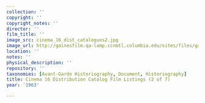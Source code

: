 ```yaml
---
collection: ''
copyright: ''
copyright_notes: ''
director: ''
film_title: ''
image_src: cinema_16_dist_catalogues2.jpg
image_url: http://gainesfilm.qa-lamp.ccnmtl.columbia.edu/sites/files/gainesfilm/images/cinema_16_dist_catalogues2.jpg
location: ''
notes: ''
physical_description: ''
repository: ''
taxonomies: [Avant-Garde Historiography, Document, Historiography]
title: Cinema 16 Distribution Catalog Film Listings (2 of 7)
year: '1963'

---
```

